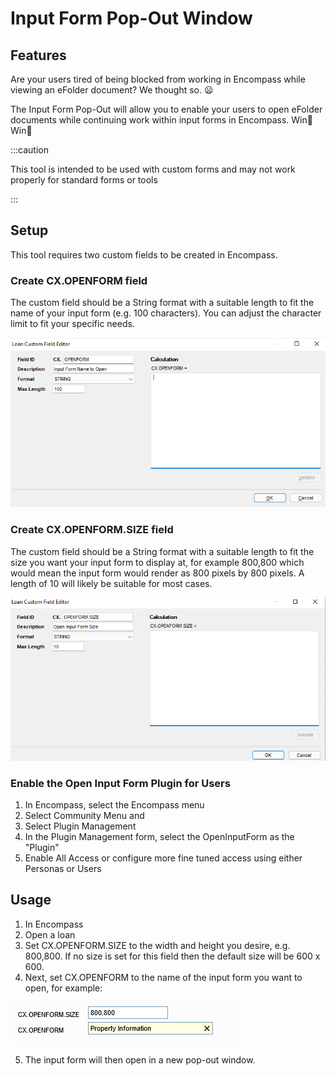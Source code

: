 # Input Form Pop-Out Window

## Features

Are your users tired of being blocked from working in Encompass while viewing an eFolder document? We thought so. :frowning:

The Input Form Pop-Out will allow you to enable your users to open eFolder documents while continuing work within input forms in Encompass. Win:tada: Win:tada:

:::caution

This tool is intended to be used with custom forms and may not work properly for standard forms or tools

:::

## Setup

This tool requires two custom fields to be created in Encompass. 

### Create CX.OPENFORM field

The custom field should be a String format with a suitable length to fit the name of your input form (e.g. 100 characters). You can adjust the character limit to fit your specific needs. 

![CX.OPENFORM](/img/OpenInputForm/CX_OPENFORM.png)

### Create CX.OPENFORM.SIZE field

The custom field should be a String format with a suitable length to fit the size you want your input form to display at, for example 800,800 which would mean the input form would render as 800 pixels by 800 pixels. A length of 10 will likely be suitable for most cases. 

![CX.OPENFORM.SIZE](/img/OpenInputForm/CX_OPENFORM_SIZE.png)

### Enable the Open Input Form Plugin for Users

1. In Encompass, select the Encompass menu
2. Select Community Menu and
3. Select Plugin Management
4. In the Plugin Management form, select the OpenInputForm as the "Plugin"
5. Enable All Access or configure more fine tuned access using either Personas or Users

## Usage

1. In Encompass
2. Open a loan
3. Set CX.OPENFORM.SIZE to the width and height you desire, e.g. 800,800. If no size is set for this field then the default size will be 600 x 600. 
4. Next, set CX.OPENFORM to the name of the input form you want to open, for example:

![Example of Setting Fields](/img/OpenInputForm/SetFields.png)

5. The input form will then open in a new pop-out window.

